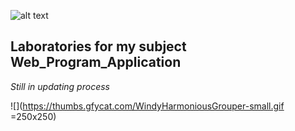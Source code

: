 ![alt text](https://camo.githubusercontent.com/72e5d55be4f08bb5a916962c8ee363f63befdca8/68747470733a2f2f7472617669732d63692e6f72672f61766a696e6465722f4d696e696d616c2d546f646f2e7376673f6272616e63683d6d6173746572)

## Laboratories for my subject Web_Program_Application

*Still in updating process*

![](https://thumbs.gfycat.com/WindyHarmoniousGrouper-small.gif =250x250)

